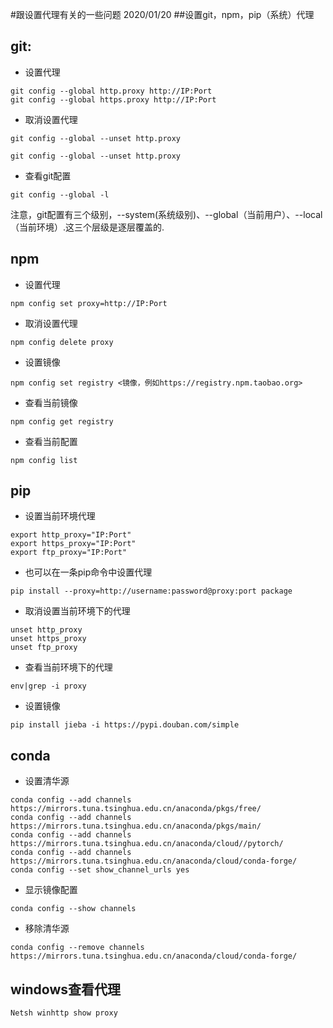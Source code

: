 #跟设置代理有关的一些问题
2020/01/20
##设置git，npm，pip（系统）代理
## git:

- 设置代理
```
git config --global http.proxy http://IP:Port
git config --global https.proxy http://IP:Port
```

- 取消设置代理
```
git config --global --unset http.proxy
```
```
git config --global --unset http.proxy
```

- 查看git配置
```
git config --global -l
```

注意，git配置有三个级别，--system(系统级别)、--global（当前用户）、--local（当前环境）.这三个层级是逐层覆盖的.

## npm

- 设置代理
```
npm config set proxy=http://IP:Port
```

- 取消设置代理
```
npm config delete proxy
```
- 设置镜像
```
npm config set registry <镜像，例如https://registry.npm.taobao.org>
```

- 查看当前镜像
```
npm config get registry
```

- 查看当前配置
```
npm config list
```

## pip


- 设置当前环境代理
```
export http_proxy="IP:Port"  
export https_proxy="IP:Port"  
export ftp_proxy="IP:Port"
```

- 也可以在一条pip命令中设置代理
```
pip install --proxy=http://username:password@proxy:port package
```

- 取消设置当前环境下的代理
```
unset http_proxy  
unset https_proxy  
unset ftp_proxy
```

- 查看当前环境下的代理
```
env|grep -i proxy
```



- 设置镜像
```
pip install jieba -i https://pypi.douban.com/simple
```

## conda
- 设置清华源
```
conda config --add channels https://mirrors.tuna.tsinghua.edu.cn/anaconda/pkgs/free/
conda config --add channels https://mirrors.tuna.tsinghua.edu.cn/anaconda/pkgs/main/
conda config --add channels https://mirrors.tuna.tsinghua.edu.cn/anaconda/cloud//pytorch/
conda config --add channels https://mirrors.tuna.tsinghua.edu.cn/anaconda/cloud/conda-forge/
conda config --set show_channel_urls yes
```

- 显示镜像配置
```
conda config --show channels
```

- 移除清华源
```
conda config --remove channels https://mirrors.tuna.tsinghua.edu.cn/anaconda/cloud/conda-forge/

```



## windows查看代理
```
Netsh winhttp show proxy
```


